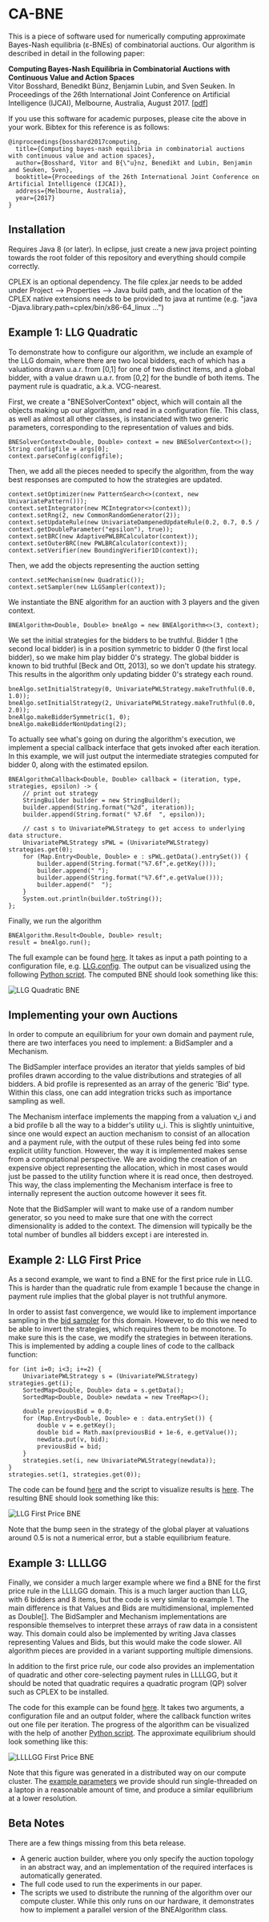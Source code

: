 # CA-BNE


This is a piece of software used for numerically computing approximate Bayes-Nash equilibria (ε-BNEs) of combinatorial auctions. Our algorithm is described in detail in the following paper:

**Computing Bayes-Nash Equilibria in Combinatorial Auctions with Continuous Value and Action Spaces**  
Vitor Bosshard, Benedikt Bünz, Benjamin Lubin, and Sven Seuken. In Proceedings of the 26th International Joint Conference on Artificial Intelligence (IJCAI), Melbourne, Australia, August 2017. [[pdf](http://www.ifi.uzh.ch/ce/publications/BNE_Bosshard_et_al_IJCAI_2017-long.pdf)]

If you use this software for academic purposes, please cite the above in your work.  Bibtex for this reference is as follows:

```
@inproceedings{bosshard2017computing,
  title={Computing bayes-nash equilibria in combinatorial auctions with continuous value and action spaces},
  author={Bosshard, Vitor and B{\"u}nz, Benedikt and Lubin, Benjamin and Seuken, Sven},
  booktitle={Proceedings of the 26th International Joint Conference on Artificial Intelligence (IJCAI)},
  address={Melbourne, Australia},
  year={2017}
}
```

## Installation

Requires Java 8 (or later). In eclipse, just create a new java project pointing towards the root folder of this repository and everything should compile correctly.

CPLEX is an optional dependency. The file cplex.jar needs to be added under Project --> Properties --> Java build path, and the location of the CPLEX native extensions needs to be provided to java at runtime (e.g. "java -Djava.library.path=cplex/bin/x86-64_linux ...")


## Example 1: LLG Quadratic

To demonstrate how to configure our algorithm, we include an example of the LLG domain, where there are two local bidders, each of which has a valuations drawn u.a.r. from [0,1] for one of two distinct items, and a global bidder, with a value drawn u.a.r. from [0,2] for the bundle of both items. The payment rule is quadratic, a.k.a. VCG-nearest.

First, we create a "BNESolverContext" object, which will contain all the objects making up our algorithm, and read in a configuration file. This class, as well as almost all other classes, is instanciated with two generic parameters, corresponding to the representation of values and bids.

	BNESolverContext<Double, Double> context = new BNESolverContext<>();
	String configfile = args[0];
	context.parseConfig(configfile);

Then, we add all the pieces needed to specify the algorithm, from the way best responses are computed to how the strategies are updated.

	context.setOptimizer(new PatternSearch<>(context, new UnivariatePattern()));
	context.setIntegrator(new MCIntegrator<>(context));
	context.setRng(2, new CommonRandomGenerator(2));
	context.setUpdateRule(new UnivariateDampenedUpdateRule(0.2, 0.7, 0.5 / context.getDoubleParameter("epsilon"), true));
	context.setBRC(new AdaptivePWLBRCalculator(context));
	context.setOuterBRC(new PWLBRCalculator(context));
	context.setVerifier(new BoundingVerifier1D(context));

Then, we add the objects representing the auction setting

	context.setMechanism(new Quadratic());
	context.setSampler(new LLGSampler(context));

We instantiate the BNE algorithm for an auction with 3 players and the given context.

	BNEAlgorithm<Double, Double> bneAlgo = new BNEAlgorithm<>(3, context);

We set the initial strategies for the bidders to be truthful. Bidder 1 (the second local bidder) is in a position symmetric to bidder 0 (the first local bidder), so we make him play bidder 0's strategy. The global bidder is known to bid truthful [Beck and Ott, 2013], so we don't update his strategy. This results in the algorithm only updating bidder 0's strategy each round.

	bneAlgo.setInitialStrategy(0, UnivariatePWLStrategy.makeTruthful(0.0, 1.0));
	bneAlgo.setInitialStrategy(2, UnivariatePWLStrategy.makeTruthful(0.0, 2.0));
	bneAlgo.makeBidderSymmetric(1, 0);
	bneAlgo.makeBidderNonUpdating(2);

To actually see what's going on during the algorithm's execution, we implement a special callback interface that gets invoked after each iteration. In this example, we will just output the intermediate strategies computed for bidder 0, along with the estimated epsilon.

	BNEAlgorithmCallback<Double, Double> callback = (iteration, type, strategies, epsilon) -> {
		// print out strategy
		StringBuilder builder = new StringBuilder();
		builder.append(String.format("%2d", iteration));
		builder.append(String.format(" %7.6f  ", epsilon));

		// cast s to UnivariatePWLStrategy to get access to underlying data structure.
		UnivariatePWLStrategy sPWL = (UnivariatePWLStrategy) strategies.get(0);
		for (Map.Entry<Double, Double> e : sPWL.getData().entrySet()) {
			builder.append(String.format("%7.6f",e.getKey()));
			builder.append(" ");
			builder.append(String.format("%7.6f",e.getValue()));
			builder.append("  ");
		}
		System.out.println(builder.toString());
	};

Finally, we run the algorithm

	BNEAlgorithm.Result<Double, Double> result;
	result = bneAlgo.run();

The full example can be found [here](src/ch/uzh/ifi/ce/cabne/examples/LLGQuadratic.java). It takes as input a path pointing to a configuration file, e.g. [LLG.config](config/LLG.config).
The output can be visualized using the following [Python script](misc/scripts/llg_anim_BNE.py). The computed BNE should look something like this:

![LLG Quadratic BNE](misc/plots/LLGQuadratic.png)


## Implementing your own Auctions

In order to compute an equilibrium for your own domain and payment rule, there are two interfaces you need to implement: a BidSampler and a Mechanism.

The BidSampler interface provides an iterator that yields samples of bid profiles drawn according to the value distributions and strategies of all bidders. A bid profile is represented as an array of the generic 'Bid' type. Within this class, one can add integration tricks such as importance sampling as well.

The Mechanism interface implements the mapping from a valuation v_i and a bid profile b all the way to a bidder's utility u_i.
This is slightly unintuitive, since one would expect an auction mechanism to consist of an allocation and a payment rule, with the output of these rules being fed into some explicit utility function. However, the way it is implemented makes sense from a computational perspective. We are avoiding the creation of an expensive object representing the allocation, which in most cases would just be passed to the utility function where it is read once, then destroyed. This way, the class implementing the Mechanism interface is free to internally represent the auction outcome however it sees fit.

Note that the BidSampler will want to make use of a random number generator, so you need to make sure that one with the correct dimensionality is added to the context. The dimension will typically be the total number of bundles all bidders except i are interested in.


## Example 2: LLG First Price

As a second example, we want to find a BNE for the first price rule in LLG. This is harder than the quadratic rule from example 1 because the change in payment rule implies that the global player is not truthful anymore.

In order to assist fast convergence, we would like to implement importance sampling in the [bid sampler](src/ch/uzh/ifi/ce/cabne/domains/FirstPriceLLG/FirstPriceLLGSampler.java) for this domain.
However, to do this we need to be able to invert the strategies, which requires them to be monotone.
To make sure this is the case, we modify the strategies in between iterations. This is implemented by adding a couple lines of code to the callback function:

	for (int i=0; i<3; i+=2) {
		UnivariatePWLStrategy s = (UnivariatePWLStrategy) strategies.get(i);
		SortedMap<Double, Double> data = s.getData();
		SortedMap<Double, Double> newdata = new TreeMap<>();
		
		double previousBid = 0.0;
		for (Map.Entry<Double, Double> e : data.entrySet()) {
			double v = e.getKey();
			double bid = Math.max(previousBid + 1e-6, e.getValue());
			newdata.put(v, bid);
			previousBid = bid;
		}
		strategies.set(i, new UnivariatePWLStrategy(newdata));
	}
	strategies.set(1, strategies.get(0));

The code can be found [here](src/ch/uzh/ifi/ce/cabne/examples/LLGFirstPrice.java) and the script to visualize results is [here](misc/scripts/llg_fp_anim_BNE.py). The resulting BNE should look something like this:

![LLG First Price BNE](misc/plots/LLGFirstPrice.png)

Note that the bump seen in the strategy of the global player at valuations around 0.5 is not a numerical error, but a stable equilibrium feature.


## Example 3: LLLLGG

Finally, we consider a much larger example where we find a BNE for the first price rule in the LLLLGG domain. This is a much larger auction than LLG, with 6 bidders and 8 items, but the code is very similar to example 1. The main difference is that Values and Bids are multidimensional, implemented as Double[]. The BidSampler and Mechanism implementations are responsible themselves to interpret these arrays of raw data in a consistent way. This domain could also be implemented by writing Java classes representing Values and Bids, but this would make the code slower. All algorithm pieces are provided in a variant supporting multiple dimensions.

In addition to the first price rule, our code also provides an implementation of quadratic and other core-selecting payment rules in LLLLGG, but it should be noted that quadratic requires a quadratic program (QP) solver such as CPLEX to be installed.

The code for this example can be found  [here](src/ch/uzh/ifi/ce/cabne/examples/LLLLGGFirstPrice.java).
It takes two arguments, a configuration file and an output folder, where the callback function writes out one file per iteration. 
The progress of the algorithm can be visualized with the help of another [Python script](misc/scripts/llllgg_anim_BNE.py). The approximate equilibrium should look something like this:

![LLLLGG First Price BNE](misc/plots/LLLLGGFirstPrice.png)

Note that this figure was generated in a distributed way on our compute cluster. The [example parameters](config/LLLLGG.config) we provide should run single-threaded on a laptop in a reasonable amount of time, and produce a similar equilibrium at a lower resolution.

## Beta Notes

There are a few things missing from this beta release.
* A generic auction builder, where you only specify the auction topology in an abstract way, and an implementation of the required interfaces is automatically generated.
* The full code used to run the experiments in our paper.
* The scripts we used to distribute the running of the algorithm over our compute cluster. While this only runs on our hardware, it demonstrates how to implement a parallel version of the BNEAlgorithm class.


 








